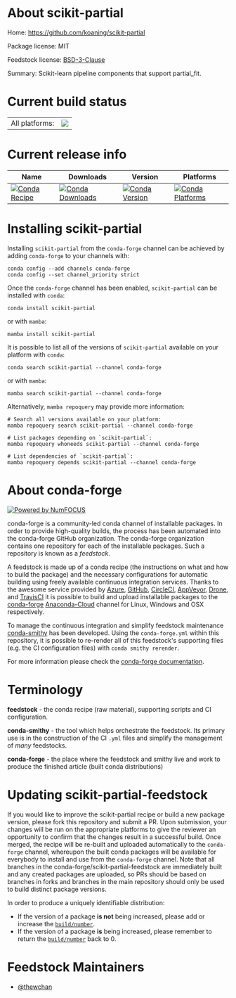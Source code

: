 About scikit-partial
====================

Home: https://github.com/koaning/scikit-partial

Package license: MIT

Feedstock license: [BSD-3-Clause](https://github.com/conda-forge/scikit-partial-feedstock/blob/main/LICENSE.txt)

Summary: Scikit-learn pipeline components that support partial_fit.

Current build status
====================


<table><tr><td>All platforms:</td>
    <td>
      <a href="https://dev.azure.com/conda-forge/feedstock-builds/_build/latest?definitionId=18040&branchName=main">
        <img src="https://dev.azure.com/conda-forge/feedstock-builds/_apis/build/status/scikit-partial-feedstock?branchName=main">
      </a>
    </td>
  </tr>
</table>

Current release info
====================

| Name | Downloads | Version | Platforms |
| --- | --- | --- | --- |
| [![Conda Recipe](https://img.shields.io/badge/recipe-scikit--partial-green.svg)](https://anaconda.org/conda-forge/scikit-partial) | [![Conda Downloads](https://img.shields.io/conda/dn/conda-forge/scikit-partial.svg)](https://anaconda.org/conda-forge/scikit-partial) | [![Conda Version](https://img.shields.io/conda/vn/conda-forge/scikit-partial.svg)](https://anaconda.org/conda-forge/scikit-partial) | [![Conda Platforms](https://img.shields.io/conda/pn/conda-forge/scikit-partial.svg)](https://anaconda.org/conda-forge/scikit-partial) |

Installing scikit-partial
=========================

Installing `scikit-partial` from the `conda-forge` channel can be achieved by adding `conda-forge` to your channels with:

```
conda config --add channels conda-forge
conda config --set channel_priority strict
```

Once the `conda-forge` channel has been enabled, `scikit-partial` can be installed with `conda`:

```
conda install scikit-partial
```

or with `mamba`:

```
mamba install scikit-partial
```

It is possible to list all of the versions of `scikit-partial` available on your platform with `conda`:

```
conda search scikit-partial --channel conda-forge
```

or with `mamba`:

```
mamba search scikit-partial --channel conda-forge
```

Alternatively, `mamba repoquery` may provide more information:

```
# Search all versions available on your platform:
mamba repoquery search scikit-partial --channel conda-forge

# List packages depending on `scikit-partial`:
mamba repoquery whoneeds scikit-partial --channel conda-forge

# List dependencies of `scikit-partial`:
mamba repoquery depends scikit-partial --channel conda-forge
```


About conda-forge
=================

[![Powered by
NumFOCUS](https://img.shields.io/badge/powered%20by-NumFOCUS-orange.svg?style=flat&colorA=E1523D&colorB=007D8A)](https://numfocus.org)

conda-forge is a community-led conda channel of installable packages.
In order to provide high-quality builds, the process has been automated into the
conda-forge GitHub organization. The conda-forge organization contains one repository
for each of the installable packages. Such a repository is known as a *feedstock*.

A feedstock is made up of a conda recipe (the instructions on what and how to build
the package) and the necessary configurations for automatic building using freely
available continuous integration services. Thanks to the awesome service provided by
[Azure](https://azure.microsoft.com/en-us/services/devops/), [GitHub](https://github.com/),
[CircleCI](https://circleci.com/), [AppVeyor](https://www.appveyor.com/),
[Drone](https://cloud.drone.io/welcome), and [TravisCI](https://travis-ci.com/)
it is possible to build and upload installable packages to the
[conda-forge](https://anaconda.org/conda-forge) [Anaconda-Cloud](https://anaconda.org/)
channel for Linux, Windows and OSX respectively.

To manage the continuous integration and simplify feedstock maintenance
[conda-smithy](https://github.com/conda-forge/conda-smithy) has been developed.
Using the ``conda-forge.yml`` within this repository, it is possible to re-render all of
this feedstock's supporting files (e.g. the CI configuration files) with ``conda smithy rerender``.

For more information please check the [conda-forge documentation](https://conda-forge.org/docs/).

Terminology
===========

**feedstock** - the conda recipe (raw material), supporting scripts and CI configuration.

**conda-smithy** - the tool which helps orchestrate the feedstock.
                   Its primary use is in the construction of the CI ``.yml`` files
                   and simplify the management of *many* feedstocks.

**conda-forge** - the place where the feedstock and smithy live and work to
                  produce the finished article (built conda distributions)


Updating scikit-partial-feedstock
=================================

If you would like to improve the scikit-partial recipe or build a new
package version, please fork this repository and submit a PR. Upon submission,
your changes will be run on the appropriate platforms to give the reviewer an
opportunity to confirm that the changes result in a successful build. Once
merged, the recipe will be re-built and uploaded automatically to the
`conda-forge` channel, whereupon the built conda packages will be available for
everybody to install and use from the `conda-forge` channel.
Note that all branches in the conda-forge/scikit-partial-feedstock are
immediately built and any created packages are uploaded, so PRs should be based
on branches in forks and branches in the main repository should only be used to
build distinct package versions.

In order to produce a uniquely identifiable distribution:
 * If the version of a package **is not** being increased, please add or increase
   the [``build/number``](https://docs.conda.io/projects/conda-build/en/latest/resources/define-metadata.html#build-number-and-string).
 * If the version of a package **is** being increased, please remember to return
   the [``build/number``](https://docs.conda.io/projects/conda-build/en/latest/resources/define-metadata.html#build-number-and-string)
   back to 0.

Feedstock Maintainers
=====================

* [@thewchan](https://github.com/thewchan/)

